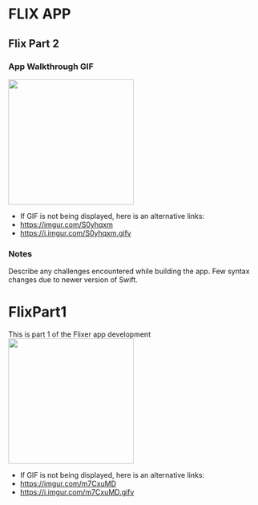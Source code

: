 

FLIX APP
=======
## Flix Part 2
### App Walkthrough GIF
<img src="https://i.imgur.com/S0yhqxm.gifv#embed" width=250><br>

- If GIF is not being displayed, here is an alternative links:
- https://imgur.com/S0yhqxm
- https://i.imgur.com/S0yhqxm.gifv


### Notes
Describe any challenges encountered while building the app.
Few syntax changes due to newer version of Swift. 

# FlixPart1
This is part 1 of the Flixer app development
<img src="https://i.imgur.com/m7CxuMD.gifv#embed" width=250><br>
- If GIF is not being displayed, here is an alternative links:
- https://imgur.com/m7CxuMD
- https://i.imgur.com/m7CxuMD.gifv




